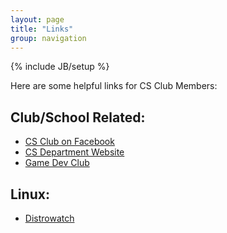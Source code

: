 ```yaml
---
layout: page
title: "Links"
group: navigation
---
```

{% include JB/setup %}

Here are some helpful links for CS Club Members:

## Club/School Related:
* [CS Club on Facebook](http://www.facebook.com/home.php?sk=group_153710221335288&ap=1)
* [CS Department Website](http://cs.sjsu.edu/)
* [Game Dev Club](http://sjsugamedev.com/)

## Linux:
* [Distrowatch](http://www.distrowatch.com/)

